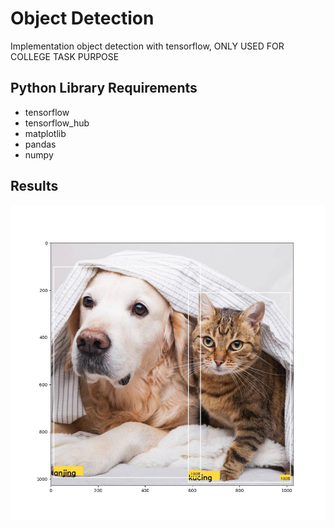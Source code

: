 # Object Detection

Implementation object detection with tensorflow, ONLY USED FOR COLLEGE TASK PURPOSE

## Python Library Requirements

- tensorflow
- tensorflow_hub
- matplotlib
- pandas
- numpy

## Results

![alt text](image-result.jpg)